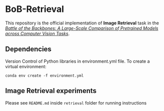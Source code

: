 # BoB-Retrieval

This repository is the official implementation of <strong>Image Retrieval</strong> task in the [*Battle of the Backbones: A Large-Scale Comparison of Pretrained Models across Computer Vision Tasks*](https://github.com/anonymous27861/Battle-of-the-Backbones).

## Dependencies

Version Control of Python libraries in environment.yml file. To create a virtual environment:
```
conda env create -f environment.yml
```
## Image Retrieval experiments

Please see `README.md` inside `retrieval` folder for running instructions